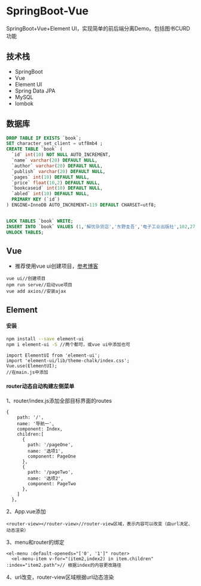 # SpringBoot-Vue
SpringBoot+Vue+Element UI，实现简单的前后端分离Demo。包括图书CURD功能
## 技术栈
- SpringBoot
- Vue
- Element UI
- Spring Data JPA
- MySQL
- lombok

## 数据库
```sql
DROP TABLE IF EXISTS `book`;
SET character_set_client = utf8mb4 ;
CREATE TABLE `book` (
  `id` int(10) NOT NULL AUTO_INCREMENT,
  `name` varchar(20) DEFAULT NULL,
  `author` varchar(20) DEFAULT NULL,
  `publish` varchar(20) DEFAULT NULL,
  `pages` int(10) DEFAULT NULL,
  `price` float(10,2) DEFAULT NULL,
  `bookcaseid` int(10) DEFAULT NULL,
  `abled` int(10) DEFAULT NULL,
  PRIMARY KEY (`id`)
) ENGINE=InnoDB AUTO_INCREMENT=119 DEFAULT CHARSET=utf8;


LOCK TABLES `book` WRITE;
INSERT INTO `book` VALUES (1,'解忧杂货店','东野圭吾','电子工业出版社',102,27.30,9,1),(2,'追风筝的人','卡勒德·胡赛尼','中信出版社',330,26.00,1,1),(3,'人间失格','太宰治','作家出版社',150,17.30,1,1),(4,'这就是二十四节气','高春香','电子工业出版社',220,59.00,3,1),(5,'白夜行','东野圭吾','南海出版公司',300,27.30,4,1),(6,'摆渡人','克莱儿·麦克福尔','百花洲文艺出版社',225,22.80,1,1),(7,'暖暖心绘本','米拦弗特毕','湖南少儿出版社',168,131.60,5,1),(8,'天才在左疯子在右','高铭','北京联合出版公司',330,27.50,6,1),(9,'我们仨','杨绛','生活.读书.新知三联书店',89,17.20,7,1),(10,'活着','余华','作家出版社',100,100.00,6,1),(11,'水浒传','施耐庵','三联出版社',300,50.00,1,1),(12,'三国演义','罗贯中','三联出版社',300,50.00,2,1),(13,'红楼梦','曹雪芹','三联出版社',300,50.00,5,1),(14,'西游记','吴承恩','三联出版社',300,60.00,3,1);
UNLOCK TABLES;
```
## Vue
- 推荐使用vue ui创建项目，[参考博客](https://www.cnblogs.com/jing-zhe/p/12121071.html)
```
vue ui//创建项目
npm run serve//启动vue项目
vue add axios//安装ajax
```

## Element
#### 安装
```bash
npm install --save element-ui
npm i element-ui -S //两个都可，或vue ui中添加也可
```
```
import ElementUI from 'element-ui';
import 'element-ui/lib/theme-chalk/index.css';
Vue.use(ElementUI);
//在main.js中添加
```
#### router动态自动构建左侧菜单

1、router/index.js添加全部目标界面的routes

```vue
{
    path: '/',
    name: '导航一',
    component: Index,
    children:[
      {
        path: '/pageOne',
        name: '选项1',
        component: PageOne
      },
      {
        path: '/pageTwo',
        name: '选项2',
        component: PageTwo
      },
    ]
  },
```

2、App.vue添加

```<router-view></router-view>//router-view区域，表示内容可以改变（由url决定、动态渲染）```

3、menu和router的绑定

```vue
<el-menu :default-openeds="['0', '1']" router>
  <el-menu-item v-for="(item2,index2) in item.children" :index="item2.path">// 根据index的内容更改路径
```

4、url改变，router-view区域根据url动态渲染